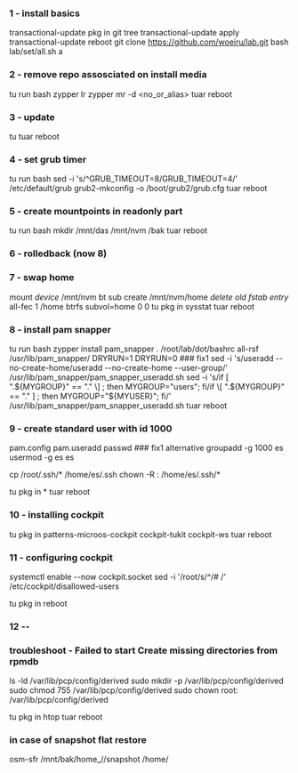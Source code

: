 ### 1 - install basics
transactional-update pkg in git tree
transactional-update apply
transactional-update reboot
git clone https://github.com/woeiru/lab.git
bash lab/set/all.sh a

### 2 - remove repo assosciated on install media
tu run bash
	zypper lr
	zypper mr -d <no_or_alias>
tuar
reboot

### 3 - update
tu
tuar
reboot

### 4 - set grub timer
tu run bash
    sed -i 's/^GRUB_TIMEOUT=8/GRUB_TIMEOUT=4/' /etc/default/grub
	grub2-mkconfig -o /boot/grub2/grub.cfg
tuar
reboot

### 5 - create mountpoints in readonly part
tu run bash
    mkdir /mnt/das /mnt/nvm /bak
tuar
reboot

### 6 - rolledback (now 8)

### 7 - swap home
mount *device* /mnt/nvm
bt sub create /mnt/nvm/home
*delete old fstab entry*
all-fec 1 /home btrfs subvol=home 0 0
tu pkg in sysstat
tuar
reboot

### 8 - install pam snapper
tu run bash
    zypper install pam_snapper
    . /root/lab/dot/bashrc
    all-rsf /usr/lib/pam_snapper/ DRYRUN=1 DRYRUN=0
    ### fix1 
    sed -i 's/useradd --no-create-home/useradd --no-create-home --user-group/' /usr/lib/pam_snapper/pam_snapper_useradd.sh
    sed -i 's/if \[ ".${MYGROUP}" == "." \] ; then MYGROUP="users"; fi/if \[ ".${MYGROUP}" == "." \] ; then MYGROUP="${MYUSER}"; fi/' /usr/lib/pam_snapper/pam_snapper_useradd.sh
tuar
reboot

### 9 - create standard user with id 1000
pam.config
pam.useradd <username> <usergroup>
passwd <username>
    ### fix1 alternative
    groupadd -g 1000 es
    usermod -g es es

cp /root/.ssh/* /home/es/.ssh
chown -R <username>: /home/es/.ssh/*

tu pkg in *
tuar
reboot

### 10 - installing cockpit
tu pkg in patterns-microos-cockpit cockpit-tukit cockpit-ws
tuar
reboot

### 11 - configuring cockpit
systemctl enable --now cockpit.socket
sed -i '/root/s/^/# /' /etc/cockpit/disallowed-users

tu pkg in
reboot

### 12 -- 
### troubleshoot - Failed to start Create missing directories from rpmdb
ls -ld /var/lib/pcp/config/derived
sudo mkdir -p /var/lib/pcp/config/derived
sudo chmod 755 /var/lib/pcp/config/derived
sudo chown root: /var/lib/pcp/config/derived

tu pkg in htop
tuar
reboot

### in case of snapshot flat restore
osm-sfr /mnt/bak/home_<username>/<sNr>/snapshot /home/<username>
